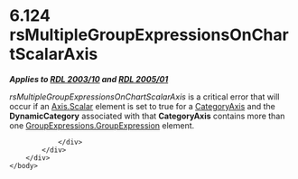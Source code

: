 <html dir="LTR" xmlns:mshelp="http://msdn.microsoft.com/mshelp" xmlns:ddue="http://ddue.schemas.microsoft.com/authoring/2003/5" xmlns:xlink="http://www.w3.org/1999/xlink" xmlns:tool="http://www.microsoft.com/tooltip">
    <head>
        <meta http-equiv="Content-Type" content="text/html; CHARSET=utf-8"></meta>
        <meta name="save" content="history"></meta>
        <title>6.124 rsMultipleGroupExpressionsOnChartScalarAxis</title>
        <xml>
            <mshelp:toctitle title="6.124 rsMultipleGroupExpressionsOnChartScalarAxis"></mshelp:toctitle>
            <mshelp:rltitle title="[MS-RDL]: rsMultipleGroupExpressionsOnChartScalarAxis"></mshelp:rltitle>
            <mshelp:keyword index="A" term="318e3bc2-8255-4580-b096-671bed74f5ad"></mshelp:keyword>
            <mshelp:attr name="DCSext.ContentType" value="open specification"></mshelp:attr>
            <mshelp:attr name="AssetID" value="318e3bc2-8255-4580-b096-671bed74f5ad"></mshelp:attr>
            <mshelp:attr name="TopicType" value="kbRef"></mshelp:attr>
            <mshelp:attr name="DCSext.Title" value="[MS-RDL]: rsMultipleGroupExpressionsOnChartScalarAxis" />
        </xml>
    </head>
    <body>
        <div id="header">
            <h1 class="heading">6.124 rsMultipleGroupExpressionsOnChartScalarAxis</h1>
        </div>
        <div id="mainSection">
            <div id="mainBody">
                <div id="allHistory" class="saveHistory"></div>
                <div id="sectionSection0" class="section" name="collapseableSection">
                    

<p><b><i>Applies to </i></b><a href="a7e2ad00-07c8-4f6d-80ab-3ad55df7b233.html"><b><i>RDL 2003/10</i></b></a><b><i>
and </i></b><a href="3ebe2912-4958-4832-b391-cad1f5e13338.html"><b><i>RDL 2005/01</i></b></a></p>

<p><i>rsMultipleGroupExpressionsOnChartScalarAxis</i> is a
critical error that will occur if an <a href="e67f5961-5fef-4b43-b659-3864e2b34ef0.html">Axis.Scalar</a> element is set
to true for a <a href="25398c2e-1c5f-43a4-bc6f-0678aa7040ed.html">CategoryAxis</a>
and the <b>DynamicCategory</b> associated with that <b>CategoryAxis</b>
contains more than one <a href="ce9ab038-c7b6-4ac1-ba9e-faa3a2657eb7.html">GroupExpressions.GroupExpression</a>
element.</p>


                </div>
            </div>
        </div>
    </body>
</html>